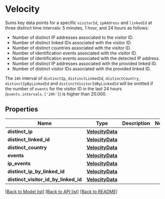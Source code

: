 # Velocity
Sums key data points for a specific `visitorId`, `ipAddress` and `linkedId` at three distinct time
intervals: 5 minutes, 1 hour, and 24 hours as follows: 

- Number of distinct IP addresses associated to the visitor ID.
- Number of distinct linked IDs associated with the visitor ID.
- Number of distinct countries associated with the visitor ID.
- Number of identification events associated with the visitor ID.
- Number of identification events associated with the detected IP address.
- Number of distinct IP addresses associated with the provided linked ID.
- Number of distinct visitor IDs associated with the provided linked ID.

The `24h` interval of `distinctIp`, `distinctLinkedId`, `distinctCountry`,
`distinctIpByLinkedId` and `distinctVisitorIdByLinkedId` will be omitted 
if the number of `events` for the visitor ID in the last 24
hours (`events.intervals.['24h']`) is higher than 20.000.



## Properties
Name | Type | Description | Notes
------------ | ------------- | ------------- | -------------
**distinct_ip** | [**VelocityData**](VelocityData.md) |  | 
**distinct_linked_id** | [**VelocityData**](VelocityData.md) |  | 
**distinct_country** | [**VelocityData**](VelocityData.md) |  | 
**events** | [**VelocityData**](VelocityData.md) |  | 
**ip_events** | [**VelocityData**](VelocityData.md) |  | 
**distinct_ip_by_linked_id** | [**VelocityData**](VelocityData.md) |  | 
**distinct_visitor_id_by_linked_id** | [**VelocityData**](VelocityData.md) |  | 

[[Back to Model list]](../README.md#documentation-for-models) [[Back to API list]](../README.md#documentation-for-api-endpoints) [[Back to README]](../README.md)

